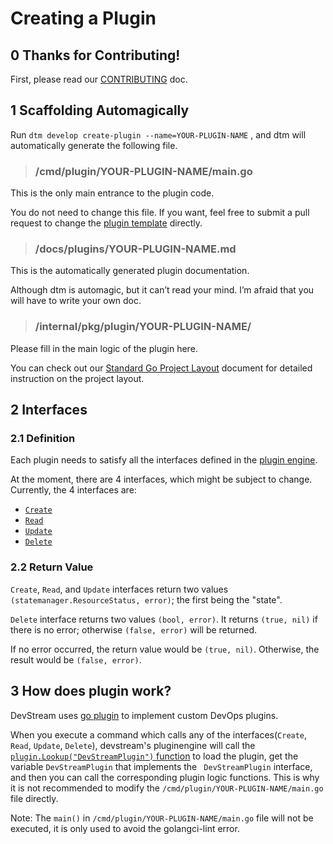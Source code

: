 # Creating a Plugin

## 0 Thanks for Contributing!

First, please read our [CONTRIBUTING](../../contributing_guide.md) doc.

## 1 Scaffolding Automagically

Run `dtm develop create-plugin --name=YOUR-PLUGIN-NAME` , and dtm will automatically generate the following file.

> ### /cmd/plugin/YOUR-PLUGIN-NAME/main.go

This is the only main entrance to the plugin code.

You do not need to change this file. If you want, feel free to submit a pull request to change the [plugin template](https://github.com/devstream-io/devstream/blob/main/internal/pkg/develop/plugin/template/main.go) directly.

> ### /docs/plugins/YOUR-PLUGIN-NAME.md

This is the automatically generated plugin documentation.

Although dtm is automagic, but it can’t read your mind. I’m afraid that you will have to write your own doc.

> ### /internal/pkg/plugin/YOUR-PLUGIN-NAME/

Please fill in the main logic of the plugin here.

You can check out our [Standard Go Project Layout](../devstream/project-layout.md) document for detailed instruction on the project layout.

## 2 Interfaces

### 2.1 Definition

Each plugin needs to satisfy all the interfaces defined in the [plugin engine](https://github.com/devstream-io/devstream/blob/main/internal/pkg/pluginengine/plugin.go#L10).

At the moment, there are 4 interfaces, which might be subject to change. Currently, the 4 interfaces are:

- [`Create`](https://github.com/devstream-io/devstream/blob/main/internal/pkg/pluginengine/plugin.go#L12)
- [`Read`](https://github.com/devstream-io/devstream/blob/main/internal/pkg/pluginengine/plugin.go#L13)
- [`Update`](https://github.com/devstream-io/devstream/blob/main/internal/pkg/pluginengine/plugin.go#L14)
- [`Delete`](https://github.com/devstream-io/devstream/blob/main/internal/pkg/pluginengine/plugin.go#L16)

### 2.2 Return Value

`Create`, `Read`, and `Update` interfaces return two values `(statemanager.ResourceStatus, error)`; the first being the "state".

`Delete` interface returns two values `(bool, error)`. It returns `(true, nil)` if there is no error; otherwise `(false, error)` will be returned.

If no error occurred, the return value would be `(true, nil)`. Otherwise, the result would be `(false, error)`.

## 3 How does plugin work?

DevStream uses [go plugin](https://pkg.go.dev/plugin) to implement custom DevOps plugins.

When you execute a command which calls any of the interfaces(`Create`, `Read`, `Update`, `Delete`), devstream's pluginengine will call the [`plugin.Lookup("DevStreamPlugin")` function](https://github.com/devstream-io/devstream/blob/38307894bbc08f691b2c5015366d9e45cc87970c/internal/pkg/pluginengine/plugin_helper.go#L28) to load the plugin, get the variable `DevStreamPlugin` that implements the ` DevStreamPlugin` interface, and then you can call the corresponding plugin logic functions.  This is why it is not recommended to modify the `/cmd/plugin/YOUR-PLUGIN-NAME/main.go` file directly.

Note: The `main()` in `/cmd/plugin/YOUR-PLUGIN-NAME/main.go` file will not be executed, it is only used to avoid the golangci-lint error.
